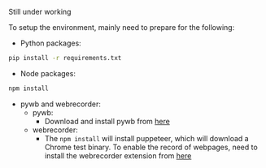 Still under working

To setup the environment, mainly need to prepare for the following:
- Python packages:
```bash
pip install -r requirements.txt
```

- Node packages:
```bash
npm install
```

- pywb and webrecorder:
    - pywb:
        - Download and install pywb from [here](https://github.com/webrecorder/pywb)
    - webrecorder:
        - The `npm install` will install puppeteer, which will download a Chrome test binary. To enable the record of webpages, need to install the webrecorder extension from [here](https://chromewebstore.google.com/detail/webrecorder-archivewebpag/fpeoodllldobpkbkabpblcfaogecpndd?pli=1)
